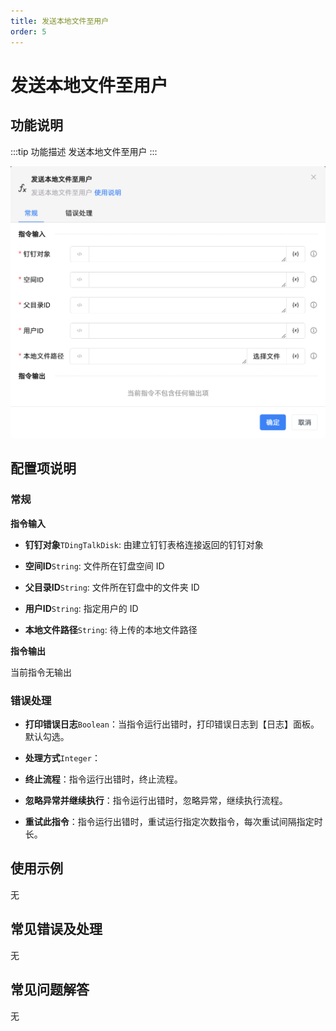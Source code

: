 ```yaml
---
title: 发送本地文件至用户
order: 5
---
```


# 发送本地文件至用户

## 功能说明

:::tip 功能描述
发送本地文件至用户
:::

![发送本地文件至用户](../../../../assets/发送本地文件至用户_command.png)

## 配置项说明

### 常规

**指令输入**

- **钉钉对象**`TDingTalkDisk`: 由建立钉钉表格连接返回的钉钉对象

- **空间ID**`String`: 文件所在钉盘空间 ID

- **父目录ID**`String`: 文件所在钉盘中的文件夹 ID

- **用户ID**`String`: 指定用户的 ID

- **本地文件路径**`String`: 待上传的本地文件路径


**指令输出**

当前指令无输出

### 错误处理

- **打印错误日志**`Boolean`：当指令运行出错时，打印错误日志到【日志】面板。默认勾选。

- **处理方式**`Integer`：

 - **终止流程**：指令运行出错时，终止流程。

 - **忽略异常并继续执行**：指令运行出错时，忽略异常，继续执行流程。

 - **重试此指令**：指令运行出错时，重试运行指定次数指令，每次重试间隔指定时长。

## 使用示例
无

## 常见错误及处理

无

## 常见问题解答

无

